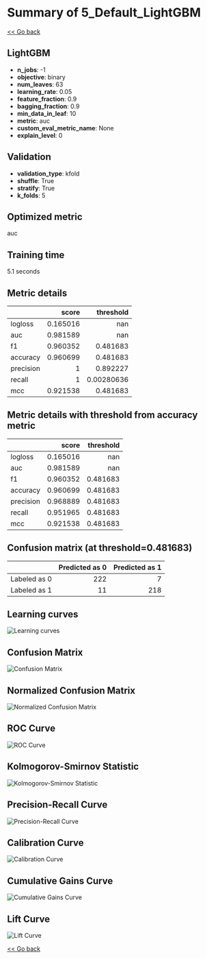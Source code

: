 # Summary of 5_Default_LightGBM

[<< Go back](../README.md)


## LightGBM
- **n_jobs**: -1
- **objective**: binary
- **num_leaves**: 63
- **learning_rate**: 0.05
- **feature_fraction**: 0.9
- **bagging_fraction**: 0.9
- **min_data_in_leaf**: 10
- **metric**: auc
- **custom_eval_metric_name**: None
- **explain_level**: 0

## Validation
 - **validation_type**: kfold
 - **shuffle**: True
 - **stratify**: True
 - **k_folds**: 5

## Optimized metric
auc

## Training time

5.1 seconds

## Metric details
|           |    score |    threshold |
|:----------|---------:|-------------:|
| logloss   | 0.165016 | nan          |
| auc       | 0.981589 | nan          |
| f1        | 0.960352 |   0.481683   |
| accuracy  | 0.960699 |   0.481683   |
| precision | 1        |   0.892227   |
| recall    | 1        |   0.00280636 |
| mcc       | 0.921538 |   0.481683   |


## Metric details with threshold from accuracy metric
|           |    score |   threshold |
|:----------|---------:|------------:|
| logloss   | 0.165016 |  nan        |
| auc       | 0.981589 |  nan        |
| f1        | 0.960352 |    0.481683 |
| accuracy  | 0.960699 |    0.481683 |
| precision | 0.968889 |    0.481683 |
| recall    | 0.951965 |    0.481683 |
| mcc       | 0.921538 |    0.481683 |


## Confusion matrix (at threshold=0.481683)
|              |   Predicted as 0 |   Predicted as 1 |
|:-------------|-----------------:|-----------------:|
| Labeled as 0 |              222 |                7 |
| Labeled as 1 |               11 |              218 |

## Learning curves
![Learning curves](learning_curves.png)
## Confusion Matrix

![Confusion Matrix](confusion_matrix.png)


## Normalized Confusion Matrix

![Normalized Confusion Matrix](confusion_matrix_normalized.png)


## ROC Curve

![ROC Curve](roc_curve.png)


## Kolmogorov-Smirnov Statistic

![Kolmogorov-Smirnov Statistic](ks_statistic.png)


## Precision-Recall Curve

![Precision-Recall Curve](precision_recall_curve.png)


## Calibration Curve

![Calibration Curve](calibration_curve_curve.png)


## Cumulative Gains Curve

![Cumulative Gains Curve](cumulative_gains_curve.png)


## Lift Curve

![Lift Curve](lift_curve.png)



[<< Go back](../README.md)
